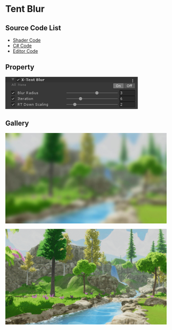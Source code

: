 
# Tent Blur

## Source Code List
- [Shader Code](Shader/TentBlur.shader)
- [C# Code](TentBlur.cs)
- [Editor Code](Editor/TentBlurEditor.cs)


## Property
![](../../../../Media/Blur/TentBlur/TentBlurProperty.png)

## Gallery
![](../../../../Media/Blur/TentBlur/TentBlur.jpg)

![](../../../../Media/Blur/TentBlur/TentBlur.gif)